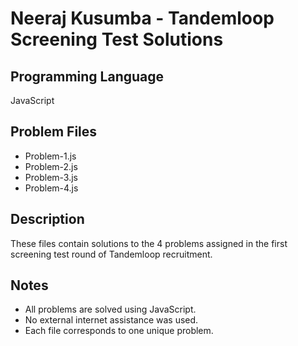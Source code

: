 # Neeraj Kusumba - Tandemloop Screening Test Solutions

## Programming Language
JavaScript

## Problem Files
- Problem-1.js
- Problem-2.js
- Problem-3.js
- Problem-4.js

## Description
These files contain solutions to the 4 problems assigned in the first screening test round of Tandemloop recruitment.

## Notes
- All problems are solved using JavaScript.
- No external internet assistance was used.
- Each file corresponds to one unique problem.
